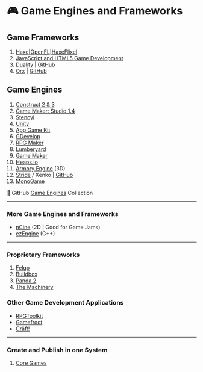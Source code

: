 # :video_game: Game Engines and Frameworks

## Game Frameworks

1. [Haxe|OpenFL|HaxeFlixel](haxe-flixel-game-development.md)
2. [JavaScript and HTML5 Game Development](javascript-html5-game-development.md)
3. [Duality](https://www.duality2d.net/) | [GitHub](https://github.com/AdamsLair/duality)
4. [Orx](https://orx-project.org/) | [GitHub](https://github.com/orx/orx)

## Game Engines

1. [Construct 2 & 3](construct-game-development.md)
2. [Game Maker: Studio 1.4](game-engines-and-frameworks/game-maker-studio-1.md)
3. [Stencyl](game-engines-and-frameworks/stencyl-game-development.md)
4. [Unity](game-engines-and-frameworks/unity-game-development.md)
5. [App Game Kit](app-game-kit-development.md)
6. [GDevelop](https://gdevelop-app.com/)
7. [RPG Maker](https://www.rpgmakerweb.com/)
8. [Lumberyard](https://aws.amazon.com/lumberyard/)
9. [Game Maker](game-maker-development.md)
10. [Heaps.io](https://heaps.io/)
11. [Armory Engine](https://armory3d.org/) (3D)
12. [Stride](https://stride3d.net/) / Xenko | [GitHub](https://github.com/stride3d/stride)
13. [MonoGame](monogame-development.md)

:link: GitHub [Game Engines](https://github.com/collections/game-engines) Collection

***

### More Game Engines and Frameworks

- [nCine](https://ncine.github.io/) (2D | Good for Game Jams)
- [ezEngine](https://github.com/ezEngine/ezEngine) (C++)

***

### Proprietary Frameworks

1. [Felgo](https://felgo.com/)
2. [Buildbox](https://www.buildbox.com/)
3. [Panda 2](https://www.panda2.io/)
4. [The Machinery](https://ourmachinery.com/)

### Other Game Development Applications

- [RPGToolkit](http://www.rpgtoolkit.net/)
- [Gamefroot](https://make.gamefroot.com/)
- [Cräft!](https://github.com/craeftgame)

***

### Create and Publish in one System

1. [Core Games](https://www.coregames.com/)
